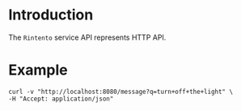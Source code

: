 # Introduction

The `Rintento` service API represents HTTP API.

# Example

```text
curl -v "http://localhost:8080/message?q=turn+off+the+light" \
-H "Accept: application/json"
```
